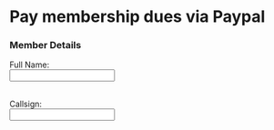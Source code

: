 <script
  src="https://www.paypal.com/sdk/js?client-id=BAApzfMz4eu7PvkRHlc2cYaZFUEw2bzgXKAnhftc43l5Y2D5Cb_PiJNDFhyBo7DeetNcRkws79Es0NqDx4&components=hosted-buttons&enable-funding=venmo&currency=USD">
</script>

# Pay membership dues via Paypal

<h3>Member Details</h3>
<label for="event_name">Full Name: </label><br>
<input type="text" id="full_name" name="full_name"><br><br>

<label for="attendee_name">Callsign:</label><br>
<input type="text" id="call_sign" name="call_sign"><br><br>

<div id="paypal-button-container"></div>


<script>
  paypal.Buttons({

    // This function is called when the button is clicked
    createOrder: function(data, actions) {

      // --- THIS IS THE IMPORTANT PART ---
      // Get the values from your custom fields
      var fullName = document.getElementById('full_name').value;
      var callSign = document.getElementById('call_sign').value;

      // You can validate the fields here first
      if (eventName === '' || attendeeName === '') {
        alert('Please fill out all fields before paying.');
        return false; // Prevents the PayPal window from opening
      }

      // Create the order details
      return actions.order.create({
        purchase_units: [{

          // You can pass the custom data in the description
          description: 'Full name: ' + fullName + ', Callsign: ' + attendeeName,

          // You can also use 'custom_id' for an internal ID
          custom_id: 'Membership Dues', 

          amount: {
            // Set the total price here
            value: '25.00',
            currency_code: 'USD'
          }
        }]
      });
    },

    // This function is called when the payment is approved
    onApprove: function(data, actions) {
      return actions.order.capture().then(function(details) {
        // Payment is complete!
        // 'details' contains all the transaction info, including your description.
        alert('Transaction completed by ' + details.payer.name.given_name + '!');

        // You can redirect to a "Thank You" page here
        // window.location.href = "thank-you.html";
      });
    },

    // Optional: Handle errors
    onError: function(err) {
      console.error('An error occurred:', err);
      alert('An error occurred with your payment. Please try again.');
    }

  }).render('#paypal-button-container'); // Renders the button in your div
</script>

